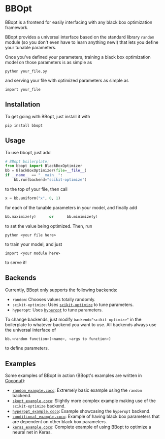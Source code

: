 # BBOpt

BBopt is a frontend for easily interfacing with any black box optimization framework.

BBopt provides a universal interface based on the standard library `random` module (so you don't even have to learn anything new!) that lets you define your tunable parameters.

Once you've defined your parameters, training a black box optimization model on those parameters is as simple as
```
python your_file.py
```
and serving your file with optimized parameters as simple as
```
import your_file
```

## Installation

To get going with BBopt, just install it with
```
pip install bbopt
```

## Usage

To use bbopt, just add
```python
# BBopt boilerplate:
from bbopt import BlackBoxOptimizer
bb = BlackBoxOptimizer(file=__file__)
if __name__ == "__main__":
    bb.run(backend="scikit-optimize")
```
to the top of your file, then call
```python
x = bb.uniform("x", 0, 1)
```
for each of the tunable parameters in your model, and finally add
```python
bb.maximize(y)      or      bb.minimize(y)
```
to set the value being optimized. Then, run
```
python <your file here>
```
to train your model, and just
```
import <your module here>
```
to serve it!

## Backends

Currently, BBopt only supports the following backends:

- `random`: Chooses values totally randomly.
- `scikit-optimize`: Uses [`scikit-optimize`](https://scikit-optimize.github.io/) to tune parameters.
- `hyperopt`: Uses [`hyperopt`](http://hyperopt.github.io/hyperopt/) to tune parameters.

To change backends, just modify `backend="scikit-optimize"` in the boilerplate to whatever backend you want to use. All backends always use the universal interface of
```python
bb.<random function>(<name>, <args to function>)
```
to define parameters.

## Examples

Some examples of BBopt in action (BBopt's examples are written in [Coconut](http://coconut-lang.org/)):

- [`random_example.coco`](https://github.com/evhub/bbopt/blob/master/bbopt-source/examples/random_example.coco): Extremely basic example using the `random` backend.
- [`skopt_example.coco`](https://github.com/evhub/bbopt/blob/master/bbopt-source/examples/skopt_example.coco): Slightly more complex example making use of the `scikit-optimize` backend.
- [`hyperopt_example.coco`](https://github.com/evhub/bbopt/blob/master/bbopt-source/examples/hyperopt_example.coco): Example showcasing the `hyperopt` backend.
- [`conditional_example.coco`](https://github.com/evhub/bbopt/blob/master/bbopt-source/examples/conditional_example.coco): Example of having black box parameters that are dependent on other black box parameters.
- [`keras_example.coco`](https://github.com/evhub/bbopt/blob/master/bbopt-source/examples/keras_example.coco): Complete example of using BBopt to optimize a neural net in Keras.
